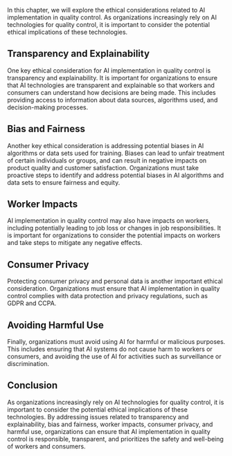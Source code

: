 

In this chapter, we will explore the ethical considerations related to AI implementation in quality control. As organizations increasingly rely on AI technologies for quality control, it is important to consider the potential ethical implications of these technologies.

Transparency and Explainability
-------------------------------

One key ethical consideration for AI implementation in quality control is transparency and explainability. It is important for organizations to ensure that AI technologies are transparent and explainable so that workers and consumers can understand how decisions are being made. This includes providing access to information about data sources, algorithms used, and decision-making processes.

Bias and Fairness
-----------------

Another key ethical consideration is addressing potential biases in AI algorithms or data sets used for training. Biases can lead to unfair treatment of certain individuals or groups, and can result in negative impacts on product quality and customer satisfaction. Organizations must take proactive steps to identify and address potential biases in AI algorithms and data sets to ensure fairness and equity.

Worker Impacts
--------------

AI implementation in quality control may also have impacts on workers, including potentially leading to job loss or changes in job responsibilities. It is important for organizations to consider the potential impacts on workers and take steps to mitigate any negative effects.

Consumer Privacy
----------------

Protecting consumer privacy and personal data is another important ethical consideration. Organizations must ensure that AI implementation in quality control complies with data protection and privacy regulations, such as GDPR and CCPA.

Avoiding Harmful Use
--------------------

Finally, organizations must avoid using AI for harmful or malicious purposes. This includes ensuring that AI systems do not cause harm to workers or consumers, and avoiding the use of AI for activities such as surveillance or discrimination.

Conclusion
----------

As organizations increasingly rely on AI technologies for quality control, it is important to consider the potential ethical implications of these technologies. By addressing issues related to transparency and explainability, bias and fairness, worker impacts, consumer privacy, and harmful use, organizations can ensure that AI implementation in quality control is responsible, transparent, and prioritizes the safety and well-being of workers and consumers.
